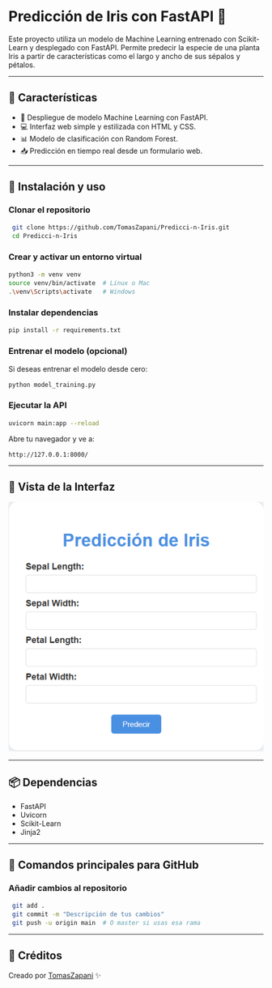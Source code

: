 # Predicción de Iris con FastAPI 🌼

Este proyecto utiliza un modelo de Machine Learning entrenado con Scikit-Learn y desplegado con FastAPI. Permite predecir la especie de una planta Iris a partir de características como el largo y ancho de sus sépalos y pétalos.

---

## 📌 Características
- 🌟 Despliegue de modelo Machine Learning con FastAPI.
- 💻 Interfaz web simple y estilizada con HTML y CSS.
- 📊 Modelo de clasificación con Random Forest.
- 📥 Predicción en tiempo real desde un formulario web.

---

## 🚀 Instalación y uso

### Clonar el repositorio
```bash
 git clone https://github.com/TomasZapani/Predicci-n-Iris.git
 cd Predicci-n-Iris
```

### Crear y activar un entorno virtual
```bash
python3 -m venv venv
source venv/bin/activate  # Linux o Mac
.\venv\Scripts\activate   # Windows
```

### Instalar dependencias
```bash
pip install -r requirements.txt
```

### Entrenar el modelo (opcional)
Si deseas entrenar el modelo desde cero:
```bash
python model_training.py
```

### Ejecutar la API
```bash
uvicorn main:app --reload
```

Abre tu navegador y ve a:
```
http://127.0.0.1:8000/
```

---

## 🌼 Vista de la Interfaz
![Interfaz de la aplicación](imagenes/Img1.png)

---

## 📦 Dependencias
- FastAPI
- Uvicorn
- Scikit-Learn
- Jinja2

---

## 📌 Comandos principales para GitHub

### Añadir cambios al repositorio
```bash
 git add .
 git commit -m "Descripción de tus cambios"
 git push -u origin main  # O master si usas esa rama
```

---

## 📌 Créditos
Creado por [TomasZapani](https://github.com/TomasZapani) ✨
